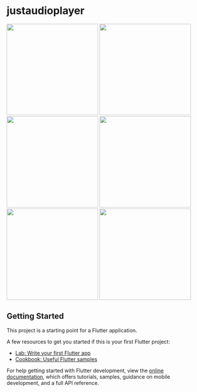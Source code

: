# justaudioplayer

<img src="https://github.com/mohammadmahdiyousefi/justaudioplayer/assets/103829998/310db818-d493-4288-8601-5730535f06df" width="250"> 
<img src="https://github.com/mohammadmahdiyousefi/justaudioplayer/assets/103829998/279e8703-de18-415c-b39d-3af66a0e659c" width="250"> 
<img src="https://github.com/mohammadmahdiyousefi/justaudioplayer/assets/103829998/c1761c8a-de14-4e81-9dcd-9c73d449c40e" width="250"> 
<img src="https://github.com/mohammadmahdiyousefi/justaudioplayer/assets/103829998/fbf7c2bc-68cb-4b42-b23b-e148b26b15b7" width="250"> 
<img src="https://github.com/mohammadmahdiyousefi/justaudioplayer/assets/103829998/df2eb2ea-d567-4189-8ee3-9de18164f1ec" width="250"> 
<img src="https://github.com/mohammadmahdiyousefi/justaudioplayer/assets/103829998/d525534e-e075-40aa-a00a-fd98845afb36" width="250"> 



## Getting Started

This project is a starting point for a Flutter application.

A few resources to get you started if this is your first Flutter project:

- [Lab: Write your first Flutter app](https://docs.flutter.dev/get-started/codelab)
- [Cookbook: Useful Flutter samples](https://docs.flutter.dev/cookbook)

For help getting started with Flutter development, view the
[online documentation](https://docs.flutter.dev/), which offers tutorials,
samples, guidance on mobile development, and a full API reference.
